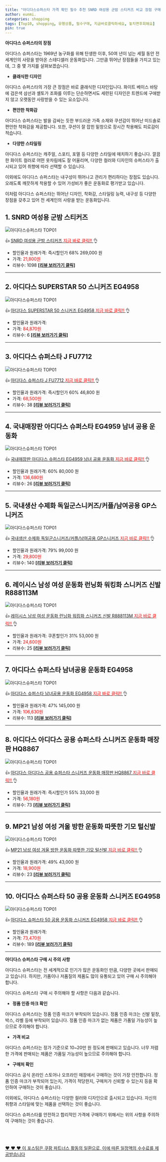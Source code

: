 ```yaml
---
title: "아디다스슈퍼스타 가격 확인 필수 추천 SNRD 여성용 군밤 스티커즈 비교 장점 구매가이드"
author: eunmi.
categories: shopping
tags: [Top10, shopping, 유행상품, 필수구매, 지금바로클릭하세요, 놓치면후회해요]
pin: true
---
```

**아디다스 슈퍼스타의 장점**

아디다스 슈퍼스타는 1969년 농구화를 위해 탄생한 이후, 50여 년이 넘는 세월 동안 전 세계인의 사랑을 받아온 스테디셀러 운동화입니다. 그만큼 뛰어난 장점들을 가지고 있는데, 그 중 몇 가지를 살펴보겠습니다.

* **클래식한 디자인**

아디다스 슈퍼스타의 가장 큰 장점은 바로 클래식한 디자인입니다. 화이트 베이스 바탕에 검은색 삼선과 셸토가 조화를 이루는 단순하면서도 세련된 디자인은 트렌드에 구애받지 않고 오랫동안 사랑받을 수 있는 요소입니다.

* **편안한 착화감**

아디다스 슈퍼스타는 발을 감싸는 듯한 부드러운 가죽 소재와 쿠션감이 뛰어난 미드솔로 편안한 착화감을 제공합니다. 또한, 쿠션이 잘 잡힌 밑창으로 장시간 착용해도 피로감이 적습니다.

* **다양한 스타일링**

아디다스 슈퍼스타는 캐주얼, 스포티, 포멀 등 다양한 스타일에 매치하기 좋습니다. 깔끔한 화이트 컬러로 어떤 옷차림에도 잘 어울리며, 다양한 컬러와 디자인의 슈퍼스타가 출시되고 있어 취향에 따라 선택할 수 있습니다.

이외에도 아디다스 슈퍼스타는 내구성이 뛰어나고 관리가 편리하다는 장점도 있습니다. 오래도록 깨끗하게 착용할 수 있어 가성비가 좋은 운동화로 평가받고 있습니다.

이처럼 아디다스 슈퍼스타는 뛰어난 디자인, 착화감, 스타일링 능력, 내구성 등 다양한 장점을 갖추고 있어 전 세계인의 사랑을 받는 운동화입니다.

   

## 1. SNRD 여성용 군밤 스티커즈

![아디다스슈퍼스타 TOP01](https://thumbnail10.coupangcdn.com/thumbnails/remote/230x230ex/image/retail/images/2018/11/28/11/2/b878de5a-0be7-4b5b-809f-2f43659594da.jpg)


👍 [SNRD 여성용 군밤 스티커즈 <font color=red> 지금 바로 클릭!! </font> ](https://link.coupang.com/re/AFFSDP?lptag=AF3617701&subid=GithubCoopas&pageKey=162086749&traceid=V0-153&itemId=465569069&vendorItemId=4159861286) 👌 


- 할인율과 원래가격: 즉시할인가 68%  269,000   원
- 가격: <span style='color:red'>21,800원</span>
- 리뷰수: 1098  [**[리뷰 보러가기 클릭]**](https://link.coupang.com/re/AFFSDP?lptag=AF3617701&subid=GithubCoopas&pageKey=162086749&traceid=V0-153&itemId=465569069&vendorItemId=4159861286)

---


   

## 2. 아디다스 SUPERSTAR 50 스니커즈 EG4958

![아디다스슈퍼스타 TOP01](https://thumbnail6.coupangcdn.com/thumbnails/remote/230x230ex/image/vendor_inventory/983d/9711ca662e9c51649a8dc658b8a5ac4ea109cf317a9c53900fb5af7fc0e0.jpg)


👍 [아디다스 SUPERSTAR 50 스니커즈 EG4958 <font color=red> 지금 바로 클릭!! </font> ](https://link.coupang.com/re/AFFSDP?lptag=AF3617701&subid=GithubCoopas&pageKey=7306167996&traceid=V0-153&itemId=5949031433&vendorItemId=87684039296) 👌 


- 할인율과 원래가격: 
- 가격: <span style='color:red'>84,870원</span>
- 리뷰수: 6  [**[리뷰 보러가기 클릭]**](https://link.coupang.com/re/AFFSDP?lptag=AF3617701&subid=GithubCoopas&pageKey=7306167996&traceid=V0-153&itemId=5949031433&vendorItemId=87684039296)

---


   

## 3. 아디다스 슈퍼스타 J FU7712

![아디다스슈퍼스타 TOP01](https://thumbnail9.coupangcdn.com/thumbnails/remote/230x230ex/image/vendor_inventory/dfe2/94405eb3222625667901881d5b4dfbb2bd48d642328d240a6be4bcea6649.jpg)


👍 [아디다스 슈퍼스타 J FU7712 <font color=red> 지금 바로 클릭!! </font> ](https://link.coupang.com/re/AFFSDP?lptag=AF3617701&subid=GithubCoopas&pageKey=6859875635&traceid=V0-153&itemId=16373253062&vendorItemId=87033060238) 👌 


- 할인율과 원래가격: 즉시할인가 60%  46,800   원
- 가격: <span style='color:red'>68,500원</span>
- 리뷰수: 38  [**[리뷰 보러가기 클릭]**](https://link.coupang.com/re/AFFSDP?lptag=AF3617701&subid=GithubCoopas&pageKey=6859875635&traceid=V0-153&itemId=16373253062&vendorItemId=87033060238)

---


   

## 4. 국내매장판 아디다스 슈퍼스타 EG4959 남녀 공용 운동화

![아디다스슈퍼스타 TOP01](https://thumbnail6.coupangcdn.com/thumbnails/remote/230x230ex/image/vendor_inventory/6844/da10d2adce635845685bcc785331257e5c25c11a3c01a2571b8ddccf1001.jpg)


👍 [국내매장판 아디다스 슈퍼스타 EG4959 남녀 공용 운동화 <font color=red> 지금 바로 클릭!! </font> ](https://link.coupang.com/re/AFFSDP?lptag=AF3617701&subid=GithubCoopas&pageKey=343418016&traceid=V0-153&itemId=1091229528&vendorItemId=87723839845) 👌 


- 할인율과 원래가격: 60%  80,000   원
- 가격: <span style='color:red'>136,680원</span>
- 리뷰수: 26  [**[리뷰 보러가기 클릭]**](https://link.coupang.com/re/AFFSDP?lptag=AF3617701&subid=GithubCoopas&pageKey=343418016&traceid=V0-153&itemId=1091229528&vendorItemId=87723839845)

---


   

## 5. 국내생산 수제화 독일군스니커즈/커플/남여공용 GP스니커즈

![아디다스슈퍼스타 TOP01](https://thumbnail7.coupangcdn.com/thumbnails/remote/230x230ex/image/vendor_inventory/bf59/4e029f5af44ca97ee7e99cdca014a944763f5c7b7024ac3939ba7a03f59a.jpg)


👍 [국내생산 수제화 독일군스니커즈/커플/남여공용 GP스니커즈 <font color=red> 지금 바로 클릭!! </font> ](https://link.coupang.com/re/AFFSDP?lptag=AF3617701&subid=GithubCoopas&pageKey=6602457019&traceid=V0-153&itemId=14940120111&vendorItemId=82165189467) 👌 


- 할인율과 원래가격: 79%  99,000   원
- 가격: <span style='color:red'>29,800원</span>
- 리뷰수: 140  [**[리뷰 보러가기 클릭]**](https://link.coupang.com/re/AFFSDP?lptag=AF3617701&subid=GithubCoopas&pageKey=6602457019&traceid=V0-153&itemId=14940120111&vendorItemId=82165189467)

---


   

## 6. 레이시스 남성 여성 운동화 런닝화 워킹화 스니커즈 신발 R888113M

![아디다스슈퍼스타 TOP01](https://thumbnail10.coupangcdn.com/thumbnails/remote/230x230ex/image/vendor_inventory/b152/10aeaa2e6103f98cae206e19bb17311110260bce00baa365b28f2e0a1bf6.jpg)


👍 [레이시스 남성 여성 운동화 런닝화 워킹화 스니커즈 신발 R888113M <font color=red> 지금 바로 클릭!! </font> ](https://link.coupang.com/re/AFFSDP?lptag=AF3617701&subid=GithubCoopas&pageKey=6729424979&traceid=V0-153&itemId=15675132845&vendorItemId=82890608350) 👌 


- 할인율과 원래가격: 쿠폰할인가 31%  53,000   원
- 가격: <span style='color:red'>24,600원</span>
- 리뷰수: 25  [**[리뷰 보러가기 클릭]**](https://link.coupang.com/re/AFFSDP?lptag=AF3617701&subid=GithubCoopas&pageKey=6729424979&traceid=V0-153&itemId=15675132845&vendorItemId=82890608350)

---


   

## 7. 아디다스 슈퍼스타 남녀공용 운동화 EG4958

![아디다스슈퍼스타 TOP01](https://thumbnail8.coupangcdn.com/thumbnails/remote/230x230ex/image/vendor_inventory/f153/bbc194bdb951b0973cfd17107b59982e2f00754bbec5ec1cc4cff97833b9.JPG)


👍 [아디다스 슈퍼스타 남녀공용 운동화 EG4958 <font color=red> 지금 바로 클릭!! </font> ](https://link.coupang.com/re/AFFSDP?lptag=AF3617701&subid=GithubCoopas&pageKey=7471204678&traceid=V0-153&itemId=19495397315&vendorItemId=86604976352) 👌 


- 할인율과 원래가격: 47%  145,000   원
- 가격: <span style='color:red'>106,630원</span>
- 리뷰수: 113  [**[리뷰 보러가기 클릭]**](https://link.coupang.com/re/AFFSDP?lptag=AF3617701&subid=GithubCoopas&pageKey=7471204678&traceid=V0-153&itemId=19495397315&vendorItemId=86604976352)

---


   

## 8. 아디다스 아디다스 공용 슈퍼스타 스니커즈 운동화 매장판 HQ8867

![아디다스슈퍼스타 TOP01](https://thumbnail9.coupangcdn.com/thumbnails/remote/230x230ex/image/vendor_inventory/b2e6/77d0b41eec8454288028ab38fbbd44c3d523bca578d01742c6484b2dd0f0.jpg)


👍 [아디다스 아디다스 공용 슈퍼스타 스니커즈 운동화 매장판 HQ8867 <font color=red> 지금 바로 클릭!! </font> ](https://link.coupang.com/re/AFFSDP?lptag=AF3617701&subid=GithubCoopas&pageKey=7554157284&traceid=V0-153&itemId=19886861649&vendorItemId=87075394739) 👌 


- 할인율과 원래가격: 즉시할인가 55%  33,000   원
- 가격: <span style='color:red'>56,180원</span>
- 리뷰수: 73  [**[리뷰 보러가기 클릭]**](https://link.coupang.com/re/AFFSDP?lptag=AF3617701&subid=GithubCoopas&pageKey=7554157284&traceid=V0-153&itemId=19886861649&vendorItemId=87075394739)

---


   

## 9. MP21 남성 여성 겨울 방한 운동화 따뜻한 기모 털신발

![아디다스슈퍼스타 TOP01](https://thumbnail6.coupangcdn.com/thumbnails/remote/230x230ex/image/vendor_inventory/4587/6757eea8fb48417808b681c2f1d824e0167851efa9914095dcae5ad66dd0.jpg)


👍 [MP21 남성 여성 겨울 방한 운동화 따뜻한 기모 털신발 <font color=red> 지금 바로 클릭!! </font> ](https://link.coupang.com/re/AFFSDP?lptag=AF3617701&subid=GithubCoopas&pageKey=6159217825&traceid=V0-153&itemId=11941630501&vendorItemId=79214320338) 👌 


- 할인율과 원래가격: 49%  43,000   원
- 가격: <span style='color:red'>18,900원</span>
- 리뷰수: 23  [**[리뷰 보러가기 클릭]**](https://link.coupang.com/re/AFFSDP?lptag=AF3617701&subid=GithubCoopas&pageKey=6159217825&traceid=V0-153&itemId=11941630501&vendorItemId=79214320338)

---


   

## 10. 아디다스 슈퍼스타 50 공용 운동화 스니커즈 EG4958

![아디다스슈퍼스타 TOP01](https://thumbnail6.coupangcdn.com/thumbnails/remote/230x230ex/image/vendor_inventory/8f8f/b2a2b081ff9417dfd3cef126d17e226716208b0a3b4f97e4888a33ad9ebe.jpg)


👍 [아디다스 슈퍼스타 50 공용 운동화 스니커즈 EG4958 <font color=red> 지금 바로 클릭!! </font> ](https://link.coupang.com/re/AFFSDP?lptag=AF3617701&subid=GithubCoopas&pageKey=6714306811&traceid=V0-153&itemId=15597627159&vendorItemId=87635614392) 👌 


- 할인율과 원래가격: 
- 가격: <span style='color:red'>73,470원</span>
- 리뷰수: 189  [**[리뷰 보러가기 클릭]**](https://link.coupang.com/re/AFFSDP?lptag=AF3617701&subid=GithubCoopas&pageKey=6714306811&traceid=V0-153&itemId=15597627159&vendorItemId=87635614392)

---
**아디다스 슈퍼스타 구매 시 주의 사항**

아디다스 슈퍼스타는 전 세계적으로 인기가 많은 운동화인 만큼, 다양한 곳에서 판매되고 있습니다. 하지만, 가품이나 저품질의 제품도 많이 유통되고 있어 구매 시 주의해야 합니다.

아디다스 슈퍼스타 구매 시 주의해야 할 사항은 다음과 같습니다.

* **정품 인증 마크 확인**

아디다스 슈퍼스타는 정품 인증 마크가 부착되어 있습니다. 정품 인증 마크는 신발 밑창, 박스, 라벨 등에 부착되어 있습니다. 정품 인증 마크가 없는 제품은 가품일 가능성이 높으므로 주의해야 합니다.

* **가격 비교**

아디다스 슈퍼스타는 정가 기준으로 10~20만 원 정도에 판매되고 있습니다. 너무 저렴한 가격에 판매되는 제품은 가품일 가능성이 높으므로 주의해야 합니다.

* **구매처 확인**

아디다스 공식 온라인 스토어나 오프라인 매장에서 구매하는 것이 가장 안전합니다. 정품 인증 마크가 부착되어 있는지, 가격이 적당한지, 구매처가 신뢰할 수 있는지 등을 확인하여 구매하는 것이 좋습니다.

이외에도, 아디다스 슈퍼스타는 다양한 컬러와 디자인으로 출시되고 있습니다. 자신의 취향과 스타일에 맞는 제품을 선택하는 것이 좋습니다.

아디다스 슈퍼스타를 안전하고 합리적인 가격에 구매하기 위해서는 위의 사항을 주의하여 구매하는 것이 좋습니다.<br><br><br><br><br> [ ❤ ❤ ❤ 이 포스팅은 쿠팡 파트너스 활동의 일환으로, 이에 따른 일정액의 수수료를 제공받습니다](https://link.coupang.com/a/bcEFyh)